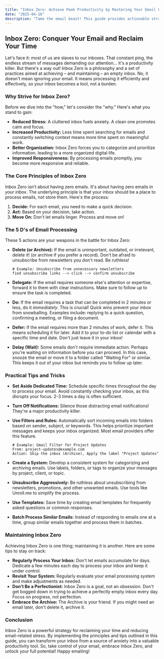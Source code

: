 ```yaml
---
title: "Inbox Zero: Achieve Peak Productivity by Mastering Your Email Chaos"
date: "2025-04-16"
description: "Tame the email beast! This guide provides actionable strategies to reach and maintain Inbox Zero, boosting your productivity and reducing stress."
---
```


## Inbox Zero: Conquer Your Email and Reclaim Your Time

Let's face it: most of us are slaves to our inboxes. That constant ping, the endless stream of messages demanding our attention… it's a productivity killer. But there's a way out! Inbox Zero is a philosophy and a set of practices aimed at achieving – and maintaining – an empty inbox. No, it doesn't mean ignoring your email. It means processing it efficiently and effectively, so your inbox becomes a tool, not a burden.

### Why Strive for Inbox Zero?

Before we dive into the "how," let's consider the "why." Here's what you stand to gain:

*   **Reduced Stress:** A cluttered inbox fuels anxiety. A clean one promotes calm and focus.
*   **Increased Productivity:** Less time spent searching for emails and constantly switching context means more time spent on meaningful work.
*   **Better Organization:** Inbox Zero forces you to categorize and prioritize information, leading to a more organized digital life.
*   **Improved Responsiveness:** By processing emails promptly, you become more responsive and reliable.

### The Core Principles of Inbox Zero

Inbox Zero isn't about having zero emails. It's about having zero emails *in your inbox*. The underlying principle is that your inbox should be a place to process emails, not store them. Here's the process:

1.  **Decide:** For each email, you need to make a quick decision.
2.  **Act:** Based on your decision, take action.
3.  **Move On:** Don't let emails linger. Process and move on!

### The 5 D's of Email Processing

These 5 actions are your weapons in the battle for Inbox Zero:

*   **Delete (or Archive):** If the email is unimportant, outdated, or irrelevant, delete it! (or archive if you prefer a record). Don't be afraid to unsubscribe from newsletters you don't read. Be ruthless!

    ```
    # Example: Unsubscribe from unnecessary newsletters
    find unsubscribe links --> click --> confirm unsubscribe
    ```

*   **Delegate:** If the email requires someone else's attention or expertise, forward it to them with clear instructions. Make sure to follow up to ensure the task is completed.

*   **Do:** If the email requires a task that can be completed in 2 minutes or less, do it *immediately*. This is crucial! Quick wins prevent your inbox from snowballing. Examples include: replying to a quick question, confirming a meeting, or filing a document.

*   **Defer:** If the email requires more than 2 minutes of work, defer it. This means scheduling it for later. Add it to your to-do list or calendar with a specific time and date. Don't just leave it in your inbox!

*   **Delay (Wait):** Some emails don't require immediate action. Perhaps you're waiting on information before you can proceed. In this case, snooze the email or move it to a folder called "Waiting For" or similar. This keeps it out of your inbox but reminds you to follow up later.

### Practical Tips and Tricks

*   **Set Aside Dedicated Time:** Schedule specific times throughout the day to process your email. Avoid constantly checking your inbox, as this disrupts your focus. 2-3 times a day is often sufficient.

*   **Turn Off Notifications:** Silence those distracting email notifications! They're a major productivity killer.

*   **Use Filters and Rules:** Automatically sort incoming emails into folders based on sender, subject, or keywords. This helps prioritize important messages and keeps your inbox organized. Most email providers offer this feature.

    ```
    # Example: Gmail Filter for Project Updates
    From: project-updates@example.com
    Action: Skip the inbox (Archive), Apply the label "Project Updates"
    ```

*   **Create a System:** Develop a consistent system for categorizing and archiving emails. Use labels, folders, or tags to organize your messages by project, client, or topic.

*   **Unsubscribe Aggressively:** Be ruthless about unsubscribing from newsletters, promotions, and other unwanted emails. Use tools like Unroll.me to simplify the process.

*   **Use Templates:** Save time by creating email templates for frequently asked questions or common responses.

*   **Batch Process Similar Emails:** Instead of responding to emails one at a time, group similar emails together and process them in batches.

### Maintaining Inbox Zero

Achieving Inbox Zero is one thing; maintaining it is another. Here are some tips to stay on track:

*   **Regularly Process Your Inbox:** Don't let emails accumulate for days. Dedicate a few minutes each day to process your inbox and keep it under control.
*   **Revisit Your System:** Regularly evaluate your email processing system and make adjustments as needed.
*   **Don't Be a Perfectionist:** Inbox Zero is a goal, not an obsession. Don't get bogged down in trying to achieve a perfectly empty inbox every day. Focus on progress, not perfection.
*   **Embrace the Archive:** The Archive is your friend. If you might need an email later, don't delete it, archive it.

### Conclusion

Inbox Zero is a powerful strategy for reclaiming your time and reducing email-related stress. By implementing the principles and tips outlined in this guide, you can transform your inbox from a source of anxiety into a valuable productivity tool. So, take control of your email, embrace Inbox Zero, and unlock your full potential! Happy emailing!

